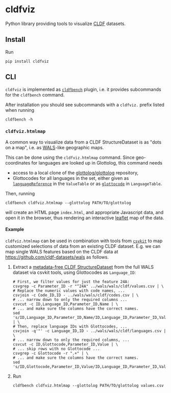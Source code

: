 # cldfviz

Python library providing tools to visualize [CLDF](https://cldf.clld.org) datasets.

## Install

Run
```shell
pip install cldfviz
```

## CLI

`cldfviz` is implemented as [`cldfbench`](https://github.com/cldf/cldfbench)
plugin, i.e. it provides subcommands for the `cldfbench` command.

After installation you should see subcommands with a `cldfviz.` prefix
listed when running
```shell
cldfbench -h
```


### `cldfviz.htmlmap`

A common way to visualize data from a CLDF StructureDataset is as "dots on a map",
i.e. as [WALS](https://wals.info)-like geographic maps.

This can be done using the `cldfviz.htmlmap` command. Since geo-coordinates
for languages are looked up in Glottolog, this command needs 
- access to a local clone of the [glottolog/glottolog](https://github.com/glottolog/glottolog)
repository,
- Glottocodes for all languages in the set, either given as [`languageReference`](https://cldf.clld.org/v1.0/terms.rdf#languageReference)
  in the `ValueTable` or as [`glottocode`](https://cldf.clld.org/v1.0/terms.rdf#glottocode) in `LanguageTable`.
  
Then, running
```shell
cldfbench cldfviz.htmlmap --glottolog PATH/TO/glottolog
```
will create an HTML page `index.html`, and appropriate Javascript data,
and open it in the browser, thus rendering an interactive [leaflet](https://leafletjs.com/)
map of the data.

#### Example

`cldfviz.htmlmap` can be used in combination with tools from [`csvkit`](https://csvkit.readthedocs.io/en/latest/index.html)
to map customized selections of data from an existing CLDF dataset. E.g. we
can map single WALS features based on the CLDF data at https://github.com/cldf-datasets/wals
as follows.

1. Extract a [metadata-free CLDF StructureDataset](https://github.com/cldf/cldf#metadata-free-conformance)
   from the full WALS dataset via csvkit tools, using Glottocodes as `Language_ID`:
   ```shell
   # First, we filter values for just the feature 24A:
   csvgrep -c Parameter_ID -r "^24A" ../wals/wals/cldf/values.csv | \
   # Replace the numeric values with code names, ...
   csvjoin -c Code_ID,ID - ../wals/wals/cldf/codes.csv | \
   # ... narrow down to only the required columns ...
   csvcut -c ID,Language_ID,Parameter_ID,Name | \
   # ... and make sure the columns have the correct names.
   sed 's/ID,Language_ID,Parameter_ID,Name/ID,Language_ID,Parameter_ID,Value/g' | \
   # Then, replace language IDs with Glottocodes, ...
   csvjoin -q'"' -c Language_ID,ID - ../wals/wals/cldf/languages.csv | \
   # ... narrow down to only the required columns, ...
   csvcut -c ID,Glottocode,Parameter_ID,Value | \
   # ... skip rows with no Glottocode ...
   csvgrep -c Glottocode -r ".+" | \
   # ... and make sure the columns have the correct names.
   sed 's/ID,Glottocode,Parameter_ID,Value/ID,Language_ID,Parameter_ID,Value/g'
   ```
2. Run
   ```shell
   cldfbench cldfviz.htmlmap --glottolog PATH/TO/glottolog values.csv
   ```
